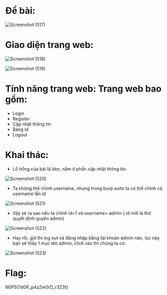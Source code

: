# Đề bài:
![Screenshot (517)](https://github.com/anhshidou/nopsctf-2024/assets/152991010/e66868f6-36ed-49a4-9f85-4c8e2642742e)

# Giao diện trang web:
![Screenshot (518)](https://github.com/anhshidou/nopsctf-2024/assets/152991010/6b12299d-5b02-4b99-b473-61d59e5df3ae)

![Screenshot (519)](https://github.com/anhshidou/nopsctf-2024/assets/152991010/8902bea1-b0a7-4b00-aa3d-401a7512f6da)

# Tính năng trang web: Trang web bao gồm:
- Login
- Register
- Cập nhật thông tin
- Bảng id
- Logout
# Khai thác:
- Lỗ hổng của bài là Idor, nằm ở phần cập nhật thông tin:

![Screenshot (520)](https://github.com/anhshidou/nopsctf-2024/assets/152991010/babaca15-c03c-409e-979c-6bdf9bbde566)

- Ta không thể chỉnh username, nhưng trong burp suite ta có thể chỉnh cả username lẫn id

![Screenshot (521)](https://github.com/anhshidou/nopsctf-2024/assets/152991010/29f7fd4d-72c1-4768-ac2e-112acae2f753)

- Vậy sẽ ra sao nếu ta chỉnh id=1 và username= admin ( id mới là thứ quyết định quyền admin)

![Screenshot (522)](https://github.com/anhshidou/nopsctf-2024/assets/152991010/a03b3d66-965a-4be7-9223-74e4f71be88a)

- Hay rồi, giờ thì log out và đăng nhập bằng tài khoản admin nào, lúc này bạn sẽ thấy 1 mục tên admin, click vào thì chúng ta có:

![Screenshot (523)](https://github.com/anhshidou/nopsctf-2024/assets/152991010/63ec4cc8-76e5-4897-8907-c9b779ebdc9b)

# Flag:
N0PS{1d0R_p4zZw0rD_r3Z3t}
